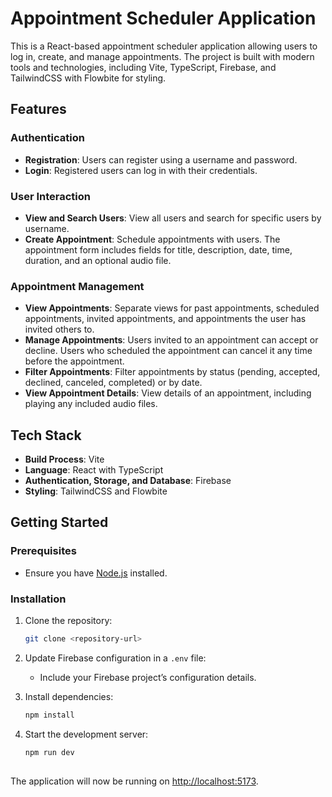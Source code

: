 # Appointment Scheduler Application

This is a React-based appointment scheduler application allowing users to log in, create, and manage appointments. The project is built with modern tools and technologies, including Vite, TypeScript, Firebase, and TailwindCSS with Flowbite for styling.

## Features

### Authentication
- **Registration**: Users can register using a username and password.
- **Login**: Registered users can log in with their credentials.

### User Interaction
- **View and Search Users**: View all users and search for specific users by username.
- **Create Appointment**: Schedule appointments with users. The appointment form includes fields for title, description, date, time, duration, and an optional audio file.

### Appointment Management
- **View Appointments**: Separate views for past appointments, scheduled appointments, invited appointments, and appointments the user has invited others to.
- **Manage Appointments**: Users invited to an appointment can accept or decline. Users who scheduled the appointment can cancel it any time before the appointment.
- **Filter Appointments**: Filter appointments by status (pending, accepted, declined, canceled, completed) or by date.
- **View Appointment Details**: View details of an appointment, including playing any included audio files.

## Tech Stack

- **Build Process**: Vite
- **Language**: React with TypeScript
- **Authentication, Storage, and Database**: Firebase
- **Styling**: TailwindCSS and Flowbite

## Getting Started

### Prerequisites
- Ensure you have [Node.js](https://nodejs.org/) installed.

### Installation

1. Clone the repository:
   ```bash
   git clone <repository-url>

2. Update Firebase configuration in a `.env` file:
   - Include your Firebase project’s configuration details.

3. Install dependencies:
   ```bash
   npm install

4. Start the development server:
   ```bash
   npm run dev
  
The application will now be running on [http://localhost:5173](http://localhost:5173).